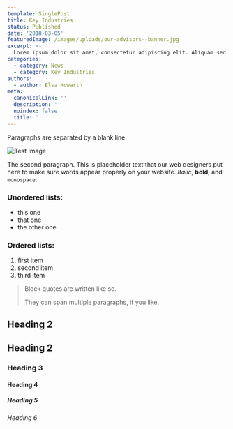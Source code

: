 ```yaml
---
template: SinglePost
title: Key Industries
status: Published
date: '2018-03-05'
featuredImage: /images/uploads/our-advisors--banner.jpg
excerpt: >-
  Lorem ipsum dolor sit amet, consectetur adipiscing elit. Aliquam sed feugiat purus. Ut sit amet vulputate mauris. Praesent id pellentesque massa nunc.
categories:
  - category: News
  - category: Key Industries
authors:
  - author: Elsa Howarth
meta:
  canonicalLink: ''
  description: ''
  noindex: false
  title: ''
---
```


Paragraphs are separated by a blank line.

![Test Image](/images/uploads/our-advisors--banner.jpg)

The second paragraph. This is placeholder text that our web designers put here to make sure words appear properly on your website. _Italic_, **bold**, and `monospace`.

### Unordered lists:

- this one
- that one
- the other one

### Ordered lists:

1.  first item
1.  second item
1.  third item

> Block quotes are written like so.
>
> They can span multiple paragraphs,
> if you like.

## Heading 2

## Heading 2

### Heading 3

#### Heading 4

##### Heading 5

###### Heading 6
